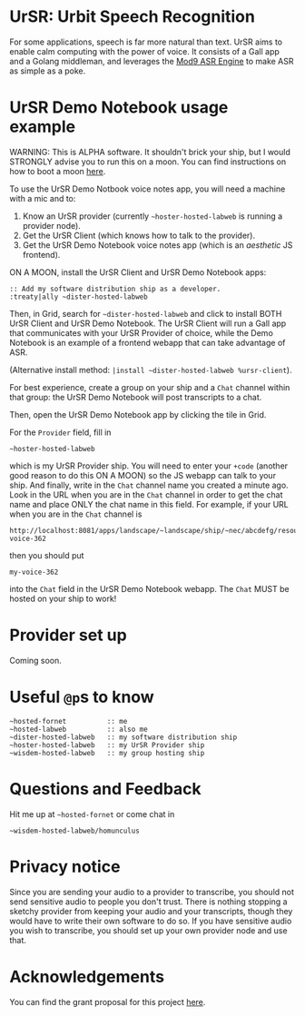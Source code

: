 # UrSR: Urbit Speech Recognition

For some applications, speech is far more natural than text.
UrSR aims to enable calm computing with the power of voice.
It consists of a Gall app and a Golang middleman, and leverages the
[Mod9 ASR Engine](https://mod9.io/)
to make ASR as simple as a poke.


# UrSR Demo Notebook usage example

WARNING: This is ALPHA software.
It shouldn't brick your ship, but
I would STRONGLY advise you to run this on a moon.
You can find instructions on how to boot a moon
[here](https://urbit.org/using/os/basics#moons).

To use the UrSR Demo Notbook voice notes app,
you will need a machine with a mic and to:

1. Know an UrSR provider (currently `~hoster-hosted-labweb` is running a provider node).
1. Get the UrSR Client (which knows how to talk to the provider).
1. Get the UrSR Demo Notebook voice notes app (which is an *aesthetic* JS frontend).

ON A MOON, install the UrSR Client and UrSR Demo Notebook apps:

```
:: Add my software distribution ship as a developer.
:treaty|ally ~dister-hosted-labweb
```

Then, in Grid, search for `~dister-hosted-labweb` and click
to install BOTH UrSR Client and UrSR Demo Notebook.
The UrSR Client will run a Gall app that communicates with
your UrSR Provider of choice, while the Demo Notebook is
an example of a frontend webapp that can take advantage of ASR.

(Alternative install method: `|install ~dister-hosted-labweb %ursr-client`).

For best experience, create a group on your ship and a `Chat`
channel within that group: the UrSR Demo Notebook will post
transcripts to a chat.

Then, open the UrSR Demo Notebook app by clicking the tile in Grid.

For the `Provider` field, fill in

```
~hoster-hosted-labweb
```

which is my UrSR Provider ship.
You will need to enter your `+code`
(another good reason to do this ON A MOON)
so the JS webapp can talk to your ship.
And finally, write in the `Chat` channel name you created a minute ago.
Look in the URL when you are in the `Chat` channel in order to get
the chat name and place ONLY the chat name in this field.
For example, if your URL when you are in the `Chat` channel is

```
http://localhost:8081/apps/landscape/~landscape/ship/~nec/abcdefg/resource/chat/ship/~nec/my-voice-362
```

then you should put

```
my-voice-362
```

into the `Chat` field in the UrSR Demo Notebook webapp.
The `Chat` MUST be hosted on your ship to work!


# Provider set up

Coming soon.


# Useful `@p`s to know

```
~hosted-fornet          :: me
~hosted-labweb          :: also me
~dister-hosted-labweb   :: my software distribution ship
~hoster-hosted-labweb   :: my UrSR Provider ship
~wisdem-hosted-labweb   :: my group hosting ship
```


# Questions and Feedback

Hit me up at `~hosted-fornet` or come chat in

```
~wisdem-hosted-labweb/homunculus
```


# Privacy notice

Since you are sending your audio to a provider to transcribe,
you should not send sensitive audio to people you don't trust.
There is nothing stopping a sketchy provider from keeping your
audio and your transcripts, though they would have to write
their own software to do so.
If you have sensitive audio you wish to transcribe, you should
set up your own provider node and use that.


# Acknowledgements

You can find the grant proposal for this project
[here](https://urbit.org/grants/speech-recognition).
